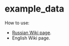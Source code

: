 # example_data

How to use:
 - [Russian Wiki page](https://github.com/Extended-Object-Detection-ROS/extended_object_detection/wiki/test_bag_launch).
 - English Wiki page.
